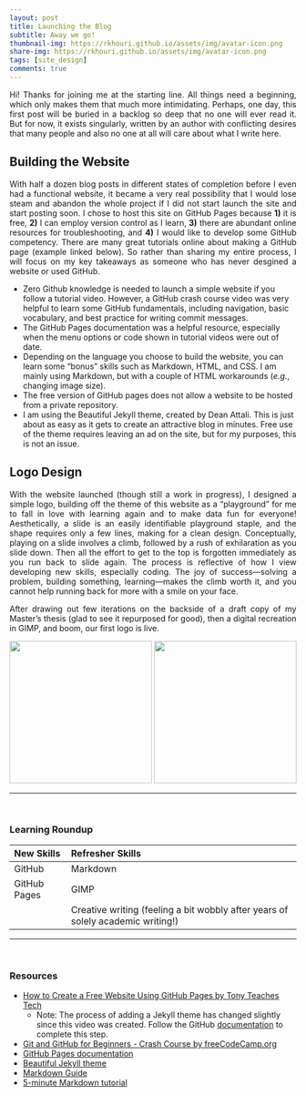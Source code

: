 ```yaml
---
layout: post
title: Launching the Blog
subtitle: Away we go!
thumbnail-img: https://rkhouri.github.io/assets/img/avatar-icon.png
share-img: https://rkhouri.github.io/assets/img/avatar-icon.png
tags: [site_design]
comments: true
---
```


<div align='justify'>Hi! Thanks for joining me at the starting line. All things need a beginning, which only makes them that much more intimidating. Perhaps, one day, this first post will be buried in a backlog so deep that no one will ever read it. But for now, it exists singularly, written by an author with conflicting desires that many people and also no one at all will care about what I write here.</div>

## Building the Website

<div align='justify'>With half a dozen blog posts in different states of completion before I even had a functional website, it became a very real possibility that I would lose steam and abandon the whole project if I did not start launch the site and start posting soon. I chose to host this site on GitHub Pages because <b>1)</b> it is free, <b>2)</b> I can employ version control as I learn, <b>3)</b> there are abundant online resources for troubleshooting, and <b>4)</b> I would like to develop some GitHub competency. There are many great tutorials online about making a GitHub page (example linked below). So rather than sharing my entire process, I will focus on my key takeaways as someone who has never desgined a website or used GitHub.</div> 

- Zero Github knowledge is needed to launch a simple website if you follow a tutorial video. However, a GitHub crash course video was very helpful to learn some GitHub fundamentals, including navigation, basic vocabulary, and best practice for writing commit messages.
- The GitHub Pages documentation was a helpful resource, especially when the menu options or code shown in tutorial videos were out of date.
- Depending on the language you choose to build the website, you can learn some “bonus” skills such as Markdown, HTML, and CSS. I am mainly using Markdown, but with a couple of HTML workarounds (*e.g.*, changing image size). 
- The free version of GitHub pages does not allow a website to be hosted from a private repository.
- I am using the Beautiful Jekyll theme, created by Dean Attali. This is just about as easy as it gets to create an attractive blog in minutes. Free use of the theme requires leaving an ad on the site, but for my purposes, this is not an issue. 

## Logo Design

<div align='justify'>With the website launched (though still a work in progress), I designed a simple logo, building off the theme of this website as a “playground” for me to fall in love with learning again and to make data fun for everyone! Aesthetically, a slide is an easily identifiable playground staple, and the shape requires only a few lines, making for a clean design. Conceptually, playing on a slide involves a climb, followed by a rush of exhilaration as you slide down. Then all the effort to get to the top is forgotten immediately as you run back to slide again. The process is reflective of how I view developing new skills, especially coding. The joy of success—solving a problem, building something, learning—makes the climb worth it, and you cannot help running back for more with a smile on your face.

After drawing out few iterations on the backside of a draft copy of my Master’s thesis (glad to see it repurposed for good), then a digital recreation in GIMP, and boom, our first logo is live.</div>

<img src="https://rkhouri.github.io/assets/img/blog-post-1-img-1.jpg" height="250" />
<img src="https://rkhouri.github.io/assets/img/blog-post-1-img-2.png" height="250" />

----
<br>

### Learning Roundup

| New Skills | Refresher Skills |
| :------ |:--- |
| GitHub | Markdown |
| GitHub Pages | GIMP |
| | Creative writing (feeling a bit wobbly after years of solely academic writing!) |

----
<br>

### Resources

- [How to Create a Free Website Using GitHub Pages by Tony Teaches Tech](https://www.youtube.com/watch?v=o5g-lUuFgpg)
    - Note: The process of adding a Jekyll theme has changed slightly since this video was created. Follow the GitHub [documentation](https://docs.github.com/en/pages/setting-up-a-github-pages-site-with-jekyll/adding-a-theme-to-your-github-pages-site-using-jekyll) to complete this step.
- [Git and GitHub for Beginners - Crash Course by freeCodeCamp.org](https://www.youtube.com/watch?v=RGOj5yH7evk)
- [GitHub Pages documentation](https://docs.github.com/en/pages)
- [Beautiful Jekyll theme](https://github.com/daattali/beautiful-jekyll)
- [Markdown Guide](https://www.markdownguide.org/)
- [5-minute Markdown tutorial](https://www.markdowntutorial.com/)
